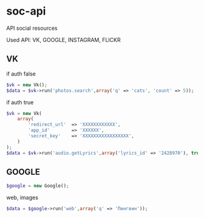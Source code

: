 # soc-api
API social resources

Used API: VK, GOOGLE, INSTAGRAM, FLICKR

VK
----

if auth false
```php
$vk = new Vk();
$data = $vk->run('photos.search',array('q' => 'cats', 'count' => 5));
```
if auth true
```php
$vk = new Vk(
    array(
        'redirect_url'  => 'XXXXXXXXXXXX',
        'app_id'        => 'XXXXXX',
        'secret_key'    => 'XXXXXXXXXXXXXXXXX',
    )
);
$data = $vk->run('audio.getLyrics',array('lyrics_id' => '2428970'), true);
```

GOOGLE
----

```php
$google = new Google();
```

web, images
```php
$data = $google->run('web',array('q' => 'Пингвин'));
```
